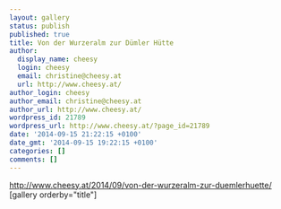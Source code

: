 ```yaml
---
layout: gallery
status: publish
published: true
title: Von der Wurzeralm zur Dümler Hütte
author:
  display_name: cheesy
  login: cheesy
  email: christine@cheesy.at
  url: http://www.cheesy.at/
author_login: cheesy
author_email: christine@cheesy.at
author_url: http://www.cheesy.at/
wordpress_id: 21789
wordpress_url: http://www.cheesy.at/?page_id=21789
date: '2014-09-15 21:22:15 +0100'
date_gmt: '2014-09-15 19:22:15 +0100'
categories: []
comments: []
---
```

http://www.cheesy.at/2014/09/von-der-wurzeralm-zur-duemlerhuette/
[gallery orderby="title"]
